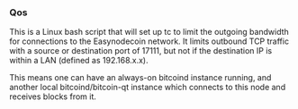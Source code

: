 ### Qos ###

This is a Linux bash script that will set up tc to limit the outgoing bandwidth for connections to the Easynodecoin network. It limits outbound TCP traffic with a source or destination port of 17111, but not if the destination IP is within a LAN (defined as 192.168.x.x).

This means one can have an always-on bitcoind instance running, and another local bitcoind/bitcoin-qt instance which connects to this node and receives blocks from it.
